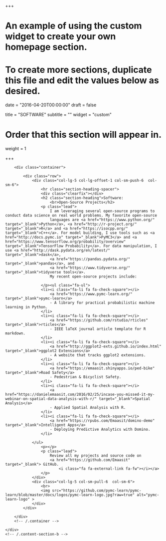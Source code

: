+++
# An example of using the custom widget to create your own homepage section.
# To create more sections, duplicate this file and edit the values below as desired.

date = "2016-04-20T00:00:00"
draft = false

title = "SOFTWARE"
subtitle = ""
widget = "custom"

# Order that this section will appear in.
weight = 1

+++

<section id="code">
    <div class="content-section-a">

        <div class="container">

            <div class="row">
                <div class="col-lg-5 col-lg-offset-1 col-sm-push-6  col-sm-6">
                    <hr class="section-heading-spacer">
                    <div class="clearfix"></div>
                    <h2 class="section-heading">Software:
                        <br>Open-Source Projects</h2>
                    <p class="lead">
                        I am leveraging several open-source programs to conduct data science on real world problems. My favorite open-source
                        languages are <a href="https://www.python.org/" target="_blank">Python</a>, <a href="http://r-project.org/" target="_blank">R</a> and <a href="https://isocpp.org/" target="_blank">C++</a>. For model building, I use tools such as <a href="http://docs.pymc.io" target="_blank">PyMC3</a> and <a href="https://www.tensorflow.org/probability/overview" target="_blank">TensorFlow Probability</a>. For data manipulation, I use <a href="http://dask.pydata.org/en/latest/" target="_blank">dask</a>, 
                        <a href="https://pandas.pydata.org/" target="_blank">pandas</a>, and 
                        <a href="https://www.tidyverse.org/" target="_blank">tidyverse tools</a>.
                        My recent open-source projects include:

                    </p><ul class="fa-ul">
                    <li><i class="fa-li fa fa-check-square"></i>
                        <a href="https://www.pymc-learn.org/" target="_blank">pymc-learn</a>
                        - A library for practical probabilistic machine learning in Python.
                    </li>
                    <li><i class="fa-li fa fa-check-square"></i>
                        <a href="https://github.com/rstudio/rticles" target="_blank">rticles</a>
                        - IEEE laTeX journal article template for R markdown.
                    </li>
                    <li><i class="fa-li fa fa-check-square"></i>
                        <a href="http://ggplot2-exts.github.io/index.html" target="_blank">ggplot2 Extensions</a>
                        - A website that tracks ggplot2 extensions.
                    </li>
                    <li><i class="fa-li fa fa-check-square"></i>
                        <a href="https://emaasit.shinyapps.io/ped-bike" target="_blank">Road Safety</a>
                        - Pedestrian & Bicyclist Safety.
                    </li>
                    <li><i class="fa-li fa fa-check-square"></i>
                        <a href="https://danielemaasit.com/2016/02/25/incase-you-missed-it-my-webinar-on-spatial-data-analysis-with-r/" target="_blank">Spatial Analysis</a>
                        - Applied Spatial Analysis with R.
                    </li>
                    <li><i class="fa-li fa fa-check-square"></i>
                        <a href="https://rpubs.com/Emaasit/domino-demo" target="_blank">Intelligent Apps</a>
                        - Deploying Predictive Analytics with Domino.
                    </li>

                </ul>
                    <p></p>
                    <p class="lead">
                        Review all my projects and source code on
                        <a href="https://github.com/Emaasit" target="_blank"> GitHub.
                            <i class="fa fa-external-link fa-fw"></i></a>
                    </p>
                </div>
                <div class="col-lg-5 col-sm-pull-6  col-sm-6">
                    <br>
                    <img src="https://github.com/pymc-learn/pymc-learn/blob/master/docs/logos/pymc-learn-logo.jpg?raw=true" alt="pymc-learn-logo" >
                </div>
            </div>

        </div>
        <!-- /.container -->

    </div>
    <!-- /.content-section-b -->
</section>
